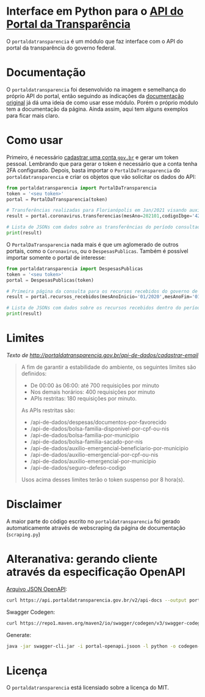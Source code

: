 # Interface em Python para o [API do Portal da Transparência](https://www.portaltransparencia.gov.br/api-de-dados)

O `portaldatransparencia` é um módulo que faz interface com o API do portal 
da transparência do governo federal. 

# Documentação
O `portaldatransparencia` foi desenvolvido na imagem e semelhança do próprio API do portal, 
então seguindo as indicações da [documentação original](http://api.portaldatransparencia.gov.br/) 
já dá uma ideia de como usar esse módulo. Porém o próprio módulo tem a documentação da página. 
Ainda assim, aqui tem alguns exemplos para ficar mais claro.

# Como usar
Primeiro, é necessário [cadastrar uma conta `gov.br`](http://portaldatransparencia.gov.br/api-de-dados/cadastrar-email) 
e gerar um token pessoal. Lembrando que para gerar o token é necessário que a conta tenha 2FA configurado. 
Depois, basta importar o `PortalDaTransparencia` do `portaldatransparencia` e criar os objetos que vão solicitar os dados do API:

```python
from portaldatransparencia import PortalDaTransparencia
token = '<seu token>'
portal = PortalDaTransparencia(token)

# Transferências realizadas para Florianópolis em Jan/2021 visando auxiliar no combate contra o COVID-19
result = portal.coronavirus.transferencias(mesAno=202101,codigoIbge='4205407')

# Lista de JSONs com dados sobre as transferências do período consultado
print(result)
```

O `PortalDaTransparencia` nada mais é que um aglomerado de outros portais, como o `Coronavirus`, ou o `DespesasPublicas`. 
Também é possível importar somente o portal de interesse:

```python
from portaldatransparencia import DespesasPublicas
token = '<seu token>'
portal = DespesasPublicas(token)

# Primeira página da consulta para os recursos recebidos do governo de pessoas físicas
result = portal.recursos_recebidos(mesAnoInicio='01/2020',mesAnoFim='01/2021')

# Lista de JSONs com dados sobre os recursos recebidos dentro do período consultado
print(result)
```

# Limites
*Texto de http://portaldatransparencia.gov.br/api-de-dados/cadastrar-email*

> A fim de garantir a estabilidade do ambiente, os seguintes limites são definidos:
> - De 00:00 às 06:00: até 700 requisições por minuto
> - Nos demais horários: 400 requisições por minuto
> - APIs restritas: 180 requisições por minuto.
> 
> As APIs restritas são:
> - /api-de-dados/despesas/documentos-por-favorecido
> - /api-de-dados/bolsa-familia-disponivel-por-cpf-ou-nis
> - /api-de-dados/bolsa-familia-por-municipio
> - /api-de-dados/bolsa-familia-sacado-por-nis
> - /api-de-dados/auxilio-emergencial-beneficiario-por-municipio
> - /api-de-dados/auxilio-emergencial-por-cpf-ou-nis
> - /api-de-dados/auxilio-emergencial-por-municipio
> - /api-de-dados/seguro-defeso-codigo
>
> Usos acima desses limites terão o token suspenso por 8 hora(s).

# Disclaimer

A maior parte do código escrito no `portaldatransparencia` foi gerado automaticamente 
através de webscraping da página de documentação (`scraping.py`)

# Alteranativa: gerando cliente através da especificação OpenAPI
[Arquivo JSON OpenAPI](https://api.portaldatransparencia.gov.br/v2/api-docs):
```bash
curl https://api.portaldatransparencia.gov.br/v2/api-docs --output portal-openapi.json
```

Swagger Codegen:
```bash
curl https://repo1.maven.org/maven2/io/swagger/codegen/v3/swagger-codegen-cli/3.0.34/swagger-codegen-cli-3.0.34.jar --output swagger-cli.jar
```

Generate:
```bash
java -jar swagger-cli.jar -i portal-openapi.jsoon -l python -o codegen-api
```

# Licença

O `portaldatransparencia` está licensiado sobre a licença do MIT.
